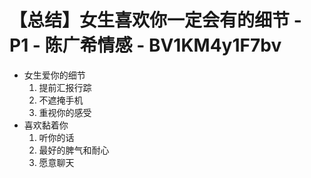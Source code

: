 # 【总结】女生喜欢你一定会有的细节 - P1 - 陈广希情感 - BV1KM4y1F7bv

-   女生爱你的细节
    1.  提前汇报行踪
    2.  不遮掩手机
    3.  重视你的感受
-   喜欢黏着你
    1.  听你的话
    2.  最好的脾气和耐心
    3.  愿意聊天